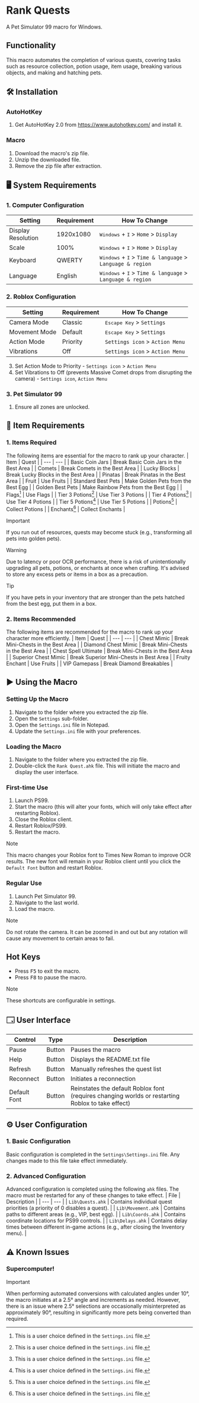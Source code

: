 # Rank Quests
A Pet Simulator 99 macro for Windows.

## Functionality
This macro automates the completion of various quests, covering tasks such as resource collection, potion usage, item usage, breaking various objects, and making and hatching pets.

## 🛠️ Installation

### AutoHotKey
1. Get AutoHotKey 2.0 from https://www.autohotkey.com/ and install it.

### Macro
1. Download the macro's zip file.
2. Unzip the downloaded file.
3. Remove the zip file after extraction.

## 🖥️ System Requirements

### 1. Computer Configuration
| Setting | Requirement | How To Change |
| --- | --- | --- |
| Display Resolution | 1920x1080 | <kbd>Windows</kbd> + <kbd>I</kbd> > `Home` > `Display` |
| Scale | 100% | <kbd>Windows</kbd> + <kbd>I</kbd> > `Home` > `Display` |
| Keyboard | QWERTY | <kbd>Windows</kbd> + <kbd>I</kbd> > `Time & language` > `Language & region` |
| Language | English | <kbd>Windows</kbd> + <kbd>I</kbd> > `Time & language` > `Language & region` |

### 2. Roblox Configuration
| Setting | Requirement | How To Change |
| --- | --- | --- |
| Camera Mode | Classic | <kbd>Escape Key</kbd> > `Settings` |
| Movement Mode | Default | <kbd>Escape Key</kbd> > `Settings` |
| Action Mode | Priority | `Settings icon` > `Action Menu` |
| Vibrations | Off | `Settings icon` > `Action Menu` |

3. Set Action Mode to Priority - `Settings icon` > `Action Menu`
4. Set Vibrations to Off (prevents Massive Comet drops from disrupting the camera) - `Settings icon`, `Action Menu`

### 3. Pet Simulator 99 
1. Ensure all zones are unlocked.

## 🍎 Item Requirements

### 1. Items Required
The following items are essential for the macro to rank up your character.
| Item | Quest |
| --- | --- |
| Basic Coin Jars | Break Basic Coin Jars in the Best Area |
| Comets | Break Comets in the Best Area |
| Lucky Blocks | Break Lucky Blocks in the Best Area |
| Pinatas | Break Pinatas in the Best Area |
| Fruit | Use Fruits |
| Standard Best Pets | Make Golden Pets from the Best Egg |
| Golden Best Pets | Make Rainbow Pets from the Best Egg |
| Flags[^1] | Use Flags |
| Tier 3 Potions[^1] | Use Tier 3 Potions |
| Tier 4 Potions[^1] | Use Tier 4 Potions |
| Tier 5 Potions[^1] | Use Tier 5 Potions |
| Potions[^1] | Collect Potions |
| Enchants[^1] | Collect Enchants |

[^1]: This is a user choice defined in the `Settings.ini` file.

> [!IMPORTANT]
> If you run out of resources, quests may become stuck (e.g., transforming all pets into golden pets).

> [!WARNING]
> Due to latency or poor OCR performance, there is a risk of unintentionally upgrading all pets, potions, or enchants at once when crafting. It's advised to store any excess pets or items in a box as a precaution.

> [!TIP]
> If you have pets in your inventory that are stronger than the pets hatched from the best egg, put them in a box.

### 2. Items Recommended
The following items are recommended for the macro to rank up your character more efficiently.
| Item | Quest |
| --- | --- |
| Chest Mimic | Break Mini-Chests in the Best Area |
| Diamond Chest Mimic | Break Mini-Chests in the Best Area |
| Chest Spell Ultimate | Break Mini-Chests in the Best Area |
| Superior Chest Mimic | Break Superior Mini-Chests in Best Area |
| Fruity Enchant | Use Fruits |
| VIP Gamepass | Break Diamond Breakables |

## ▶️ Using the Macro

### Setting Up the Macro
1. Navigate to the folder where you extracted the zip file.
2. Open the `Settings` sub-folder.
3. Open the `Settings.ini` file in Notepad.
4. Update the `Settings.ini` file with your preferences.

### Loading the Macro
1. Navigate to the folder where you extracted the zip file.
2. Double-click the `Rank Quest.ahk` file. This will initiate the macro and display the user interface.

### First-time Use
1. Launch PS99.
2. Start the macro (this will alter your fonts, which will only take effect after restarting Roblox).
3. Close the Roblox client.
4. Restart Roblox/PS99.
5. Restart the macro.

> [!NOTE]  
> This macro changes your Roblox font to Times New Roman to improve OCR results. The new font will remain in your Roblox client until you click the `Default Font` button and restart Roblox.

### Regular Use
1. Launch Pet Simulator 99.
2. Navigate to the last world.
3. Load the macro.

> [!NOTE]  
> Do not rotate the camera. It can be zoomed in and out but any rotation will cause any movement to certain areas to fail.

## Hot Keys
- Press <kbd>F5</kbd> to exit the macro.
- Press <kbd>F8</kbd> to pause the macro.

> [!NOTE]  
>  These shortcuts are configurable in settings.

## 🗔 User Interface
| Control | Type | Description |
| --- | --- | --- |
| Pause | Button | Pauses the macro |
| Help | Button | Displays the README.txt file |
| Refresh | Button | Manually refreshes the quest list |
| Reconnect | Button | Initiates a reconnection |
| Default Font | Button | Reinstates the default Roblox font (requires changing worlds or restarting Roblox to take effect) |

## ⚙️ User Configuration

### 1. Basic Configuration
Basic configuration is completed in the `Settings\Settings.ini` file. Any changes made to this file take effect immediately.

### 2. Advanced Configuration
Advanced configuration is completed using the following `ahk` files. The macro must be restarted for any of these changes to take effect.
| File | Description |
| --- | --- |
| `Lib\Quests.ahk` | Contains individual quest priorities (a priority of 0 disables a quest). |
| `Lib\Movement.ahk` | Contains paths to different areas (e.g., VIP, best egg). |
| `Lib\Coords.ahk` | Contains coordinate locations for PS99 controls. |
| `Lib\Delays.ahk` | Contains delay times between different in-game actions (e.g., after closing the Inventory menu). |

## ⚠️ Known Issues

### Supercomputer!
> [!IMPORTANT]
> When performing automated conversions with calculated angles under 10°, the macro initiates at a 2.5° angle and increments as needed. However, there is an issue where 2.5° selections are occasionally misinterpreted as approximately 90°, resulting in significantly more pets being converted than required.
